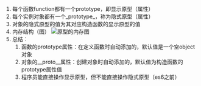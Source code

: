 1. 每个函数function都有一个prototype，即显示原型（属性）
2. 每个实例对象都有一个_prototype_，称为隐式原型（属性）
3. 对象的隐式原型的值为其对应构造函数的显示原型的值
4. 内存结构（图）
    ![原型的内存图](jsStudyScreen/屏幕截图%202022-03-03%20172432.png)
5. 总结：
   1. 函数的prototype属性：在定义函数时自动添加的，默认值是一个空object对象
   2. 对象的__proto__属性：创建对象时自动添加的，默认值为构造函数的prototype属性值
   3. 程序员能直接操作显示原型，但不能直接操作隐式原型（es6之前）